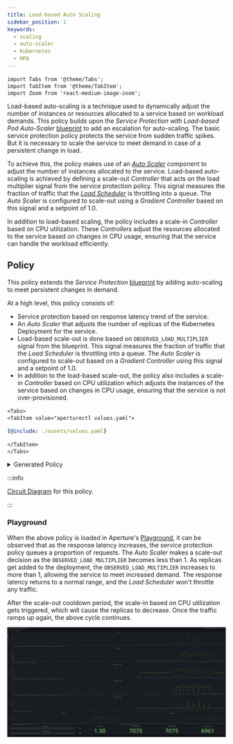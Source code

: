 ```yaml
---
title: Load-based Auto Scaling
sidebar_position: 1
keywords:
  - scaling
  - auto-scaler
  - Kubernetes
  - HPA
---
```


```mdx-code-block
import Tabs from '@theme/Tabs';
import TabItem from '@theme/TabItem';
import Zoom from 'react-medium-image-zoom';
```

Load-based auto-scaling is a technique used to dynamically adjust the number of
instances or resources allocated to a service based on workload demands. This
policy builds upon the _Service Protection with Load-based Pod Auto-Scaler_
[blueprint](/reference/policies/bundled-blueprints/policies/service-protection-with-load-based-pod-auto-scaler/average-latency.md)
to add an escalation for auto-scaling. The basic service protection policy
protects the service from sudden traffic spikes. But it is necessary to scale
the service to meet demand in case of a persistent change in load.

To achieve this, the policy makes use of an
[_Auto Scaler_](/concepts/auto-scale/auto-scaler.md) component to adjust the
number of instances allocated to the service. Load-based auto-scaling is
achieved by defining a scale-out _Controller_ that acts on the load multiplier
signal from the service protection policy. This signal measures the fraction of
traffic that the [_Load Scheduler_](/concepts/flow-control/load-scheduler.md) is
throttling into a queue. The _Auto Scaler_ is configured to scale-out using a
_Gradient Controller_ based on this signal and a setpoint of 1.0.

In addition to load-based scaling, the policy includes a scale-in _Controller_
based on CPU utilization. These _Controllers_ adjust the resources allocated to
the service based on changes in CPU usage, ensuring that the service can handle
the workload efficiently.

## Policy

This policy extends the _Service Protection_
[blueprint](/reference/policies/bundled-blueprints/policies/service-protection-with-load-based-pod-auto-scaler/average-latency.md)
by adding auto-scaling to meet persistent changes in demand.

At a high level, this policy consists of:

- Service protection based on response latency trend of the service.
- An _Auto Scaler_ that adjusts the number of replicas of the Kubernetes
  Deployment for the service.
- Load-based scale-out is done based on `OBSERVED_LOAD_MULTIPLIER` signal from
  the blueprint. This signal measures the fraction of traffic that the _Load
  Scheduler_ is throttling into a queue. The _Auto Scaler_ is configured to
  scale-out based on a _Gradient Controller_ using this signal and a setpoint of
  1.0.
- In addition to the load-based scale-out, the policy also includes a scale-in
  _Controller_ based on CPU utilization which adjusts the instances of the
  service based on changes in CPU usage, ensuring that the service is not
  over-provisioned.

```mdx-code-block
<Tabs>
<TabItem value="aperturectl values.yaml">
```

```yaml
{@include: ./assets/values.yaml}
```

```mdx-code-block
</TabItem>
</Tabs>
```

<details><summary>Generated Policy</summary>
<p>

```yaml
{@include: ./assets/policy.yaml}
```

</p>
</details>

:::info

[Circuit Diagram](./assets/graph.mmd.svg) for this policy.

:::

### Playground

When the above policy is loaded in Aperture's
[Playground](https://github.com/fluxninja/aperture/blob/main/playground/README.md),
it can be observed that as the response latency increases, the service
protection policy queues a proportion of requests. The _Auto Scaler_ makes a
scale-out decision as the `OBSERVED_LOAD_MULTIPLIER` becomes less than 1. As
replicas get added to the deployment, the `OBSERVED_LOAD_MULTIPLIER` increases
to more than 1, allowing the service to meet increased demand. The response
latency returns to a normal range, and the _Load Scheduler_ won't throttle any
traffic.

After the scale-out cooldown period, the scale-in based on CPU utilization gets
triggered, which will cause the replicas to decrease. Once the traffic ramps up
again, the above cycle continues.

<Zoom>

![Auto Scale](./assets/dashboard.png)

</Zoom>
